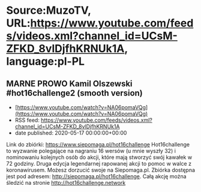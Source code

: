 # Source:MuzoTV, URL:https://www.youtube.com/feeds/videos.xml?channel_id=UCsM-ZFKD_8vlDjfhKRNUk1A, language:pl-PL

## MARNE PROWO Kamil Olszewski #hot16challenge2 (smooth version)
 - [https://www.youtube.com/watch?v=NA06pomaVQg](https://www.youtube.com/watch?v=NA06pomaVQg)
 - RSS feed: https://www.youtube.com/feeds/videos.xml?channel_id=UCsM-ZFKD_8vlDjfhKRNUk1A
 - date published: 2020-05-17 00:00:00+00:00

Link do zbiórki: https://www.siepomaga.pl/hot16challenge 
Hot16challenge to wyzwanie polegające na nagraniu 16 wersów (u mnie wyszły 32) i nominowaniu kolejnych osób do akcji, które mają stworzyć swój kawałek w 72 godziny. 
Druga edycja legendarnej rapowanej akcji to pomoc w walce z koronawirusem. Możesz dorzucić swoje na Siepomaga.pl. 
Zbiórka dostępna jest pod adresem: http://siepomaga.pl/hot16challenge. 
Całą akcję można śledzić na stronie http://hot16challenge.network

